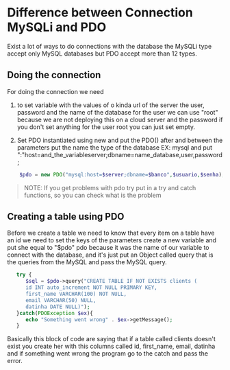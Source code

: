 #  Difference between Connection MySQLi and PDO

Exist a lot of ways to do connections with the database the MySQLi type accept only MySQL databases
but PDO accept more than 12 types.


## Doing the connection

For doing the connection we need

1. to set variable with the values of
   o kinda url of the server the user, password and the name of the database
   for the user we can use "root" because we are not deploying this on a cloud server
   and the password if you don't set anything for the user root you can just set empty.

2. Set PDO instantiated using new and put the PDO() after and between the parameters put the name the type of the database EX: mysql and put ":"host=and_the_variableserver;dbname=name_database,user,password;

~~~php
    $pdo = new PDO("mysql:host=$server;dbname=$banco",$usuario,$senha);
~~~    

> NOTE: If you get problems with pdo try put in a try and catch functions, so you can check what is the problem


## Creating a table using PDO

Before we create a table we need to know that every item on a table have an id we need to set the keys of the parameters
create a new variable and put she equal to "$pdo" pdo because it was the name of our variable to connect with the database,
and it's just put an Object called query that is the queries from the MySQL and pass the MySQL query.

~~~php
   try {
      $sql = $pdo->query("CREATE TABLE IF NOT EXISTS clients (
      id INT auto_increment NOT NULL PRIMARY KEY,
      first_name VARCHAR(100) NOT NULL,
      email VARCHAR(50) NULL,
      datinha DATE NULL)");
   }catch(PDOException $ex){
      echo "Something went wrong" . $ex->getMessage();
   }
~~~

Basically this block of code are saying that if a table called clients doesn't exist you create her with this
columns called id, first_name, email, datinha and if something went wrong the program go to the catch and pass
the error.




